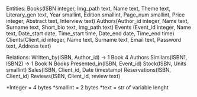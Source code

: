 Entities:
Books(ISBN integer, Img_path text, Name text, Theme text, Literary_gen text, Year smallint, Edition smallint, Page_num smallint, Price integer, Abstract text, Interview text)
Authors(Author_id integer, Name text, Surname text, Short_bio text, Img_path text)
Events	(Event_id integer, Name text, Date_start date, Time_start time, Date_end date, Time_end time)
Clients(Client_id integer, Name text, Surname text, Email text, Password text, Address text)

Relations:
Written_by(ISBN, Author_id) → 1 Book 4 Authors
Similars(ISBN1, ISBN2) → 1 Book N Books
Presented_in(ISBN, Event_id)
Stock(ISBN, Units smallint)
Sales(ISBN, Client_id, Date timestamp)
Reservations(ISBN, Client_id)
Reviews(ISBN, Client_id, review text)

*Integer = 4 bytes
*smallint = 2 bytes
*text = str of variable lenght

